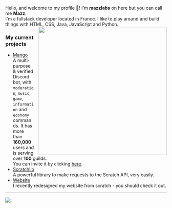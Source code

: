 <p>
  Hello, and welcome to my profile 👋! I'm <b>mazzlabs</b> on here but you can call me <b>Mazz</b>. 
  <br>I'm a fullstack developer located in France. I like to play around and build things with HTML, CSS, Java, JavaScript and Python.
  <img src="https://user-images.githubusercontent.com/37367577/90978710-16bf4680-e550-11ea-938c-d55be36e859c.png" width="400px" style="float: right; margin-left:15px" />

<h3>My current projects</h3>
  <ul>
  <li><a href="https://github.com/mazzlabs/Mango">Mango</a>
  <br>A multi-purpose & verified Discord bot, with <code>moderation</code>, <code>music</code>, <code>game</code>, <code>information</code> and <code>economy</code> commands. It has more than <b>160,000</b> users and is serving over <b>100</b> guilds. <br>You can invite it by clicking <a href="https://discord.com/oauth2/authorize?client_id=497443144632238090&permissions=8&scope=bot">here</a>.

  <li><a href="https://github.com/mazzlabs/scratchlib">Scratchlib</a>
  <br>A powerful library to make requests to the Scratch API, very easily. 

  <li><a href="https://github.com/mazzlabs/mazzlabs.github.io">Website</a>
  <br>I recently redesigned my website from scratch - you should check it out.
  </ul>
</p>
</div>


<hr>

![](https://raw.githubusercontent.com/ma15fo43/ma15fo43/master/medias/github_banner.png)
